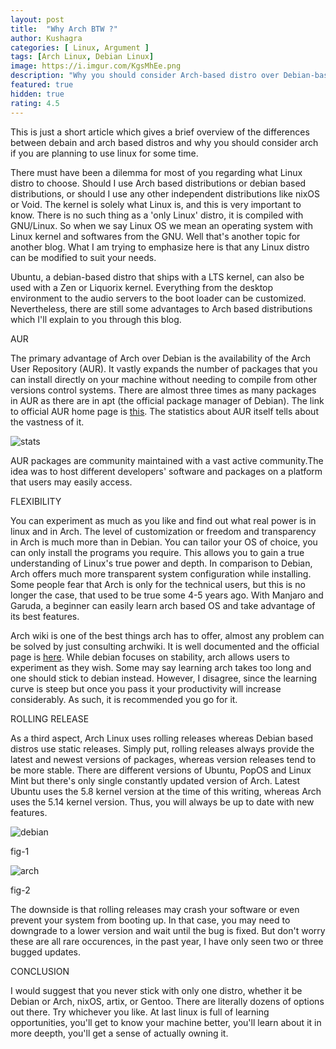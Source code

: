 ```yaml
---
layout: post
title:  "Why Arch BTW ?"
author: Kushagra
categories: [ Linux, Argument ]
tags: [Arch Linux, Debian Linux]
image: https://i.imgur.com/KgsMhEe.png
description: "Why you should consider Arch-based distro over Debian-based distro" 
featured: true
hidden: true
rating: 4.5
---
```

This is just a short article which gives a brief overview of the
differences between debain and arch based distros and why you should
consider arch if you are planning to use linux for some time.

There must have been a dilemma for most of you regarding what Linux
distro to choose. Should I use Arch based distributions or debian based
distributions, or should I use any other independent distributions like
nixOS or Void. The kernel is solely what Linux is, and this is very
important to know. There is no such thing as a \'only Linux\' distro, it
is compiled with GNU/Linux. So when we say Linux OS we mean an operating
system with Linux kernel and softwares from the GNU. Well that\'s
another topic for another blog. What I am trying to emphasize here is
that any Linux distro can be modified to suit your needs.

Ubuntu, a debian-based distro that ships with a LTS kernel, can also be
used with a Zen or Liquorix kernel. Everything from the desktop
environment to the audio servers to the boot loader can be customized.
Nevertheless, there are still some advantages to Arch based
distributions which I\'ll explain to you through this blog.

AUR

The primary advantage of Arch over Debian is the availability of the
Arch User Repository (AUR). It vastly expands the number of packages
that you can install directly on your machine without needing to compile
from other versions control systems. There are almost three times as
many packages in AUR as there are in apt (the official package manager
of Debian). The link to official AUR home page is [this]. The statistics about AUR itself tells
about the vastness of it.

![stats](https://i.imgur.com/jL7SSOA.png)

AUR packages are community maintained with a vast active community.The
idea was to host different developers\' software and packages on a
platform that users may easily access.

FLEXIBILITY

You can experiment as much as you like and find out what real power is
in linux and in Arch. The level of customization or freedom and
transparency in Arch is much more than in Debian. You can tailor your OS
of choice, you can only install the programs you require. This allows
you to gain a true understanding of Linux\'s true power and depth. In
comparison to Debian, Arch offers much more transparent system
configuration while installing. Some people fear that Arch is only for
the technical users, but this is no longer the case, that used to be
true some 4-5 years ago. With Manjaro and Garuda, a beginner can easily
learn arch based OS and take advantage of its best features.

Arch wiki is one of the best things arch has to offer, almost any
problem can be solved by just consulting archwiki. It is well documented
and the official page is [here]. While
debian focuses on stability, arch allows users to experiment as they
wish. Some may say learning arch takes too long and one should stick to
debian instead. However, I disagree, since the learning curve is steep
but once you pass it your productivity will increase considerably. As
such, it is recommended you go for it.

ROLLING RELEASE

As a third aspect, Arch Linux uses rolling releases whereas Debian based
distros use static releases. Simply put, rolling releases always provide
the latest and newest versions of packages, whereas version releases
tend to be more stable. There are different versions of Ubuntu, PopOS
and Linux Mint but there's only single constantly updated version of
Arch. Latest Ubuntu uses the 5.8 kernel version at the time of this
writing, whereas Arch uses the 5.14 kernel version. Thus, you will
always be up to date with new features.

![debian](https://i.imgur.com/AlNXuDa.png)

fig-1

![arch](https://i.imgur.com/SRuu4DS.png)

fig-2

The downside is that rolling releases may crash your software or even
prevent your system from booting up. In that case, you may need to
downgrade to a lower version and wait until the bug is fixed. But don't
worry these are all rare occurences, in the past year, I have only seen
two or three bugged updates.

CONCLUSION

I would suggest that you never stick with only one distro, whether it be
Debian or Arch, nixOS, artix, or Gentoo. There are literally dozens of
options out there. Try whichever you like. At last linux is full of
learning opportunities, you'll get to know your machine better, you'll
learn about it in more deepth, you'll get a sense of actually owning it.

[this]: https://aur.archlinux.org/
[here]: https://wiki.archlinux.org/
